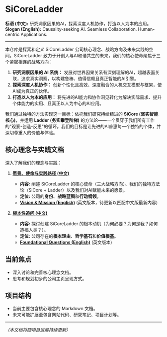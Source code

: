 # SiCoreLadder

**标语 (中文):** 研究洞察因果的AI，探索深度人机协作，打造以人为本的应用。
    **Slogan (English):** Causality-seeking AI. Seamless Collaboration. Human-centric Applications.

---

本仓库是探索和定义 SiCoreLadder 公司核心理念、战略方向及未来实践的空间。SiCoreLadder 致力于开创人与AI和谐共生的未来，我们的核心使命聚焦于三个紧密相连的战略方向：

1.  **研究洞察因果的 AI 系统：** 发展对世界因果关系有深刻理解的AI，超越表面关联，追求真实洞察，以构建鲁棒、值得信赖且真正智能的AI引擎。
2.  **探索深度人机协作：** 创新个性化且高效、深度融合的人机交互模型与框架，使AI成为真正的伙伴。
3.  **打造以人为本的应用：** 将先进的AI能力和协作洞见转化为解决实际需求、提升个体能力的实用、且真正以人为中心的AI应用。

我们通过独特的方法实现这一目标：依托我们研究持续精进的 **SiCore (坚实智能核心)**，并运用 **Ladder (务实攀登阶梯)** 的方法论——一个贯穿于我们所有工作的"观察-创造-反思"的循环。我们的目标是让先进的AI普惠每一个独特的个体，并深切尊重人的价值与体验。

## 核心理念与实践文档

深入了解我们的理念与实践：

1.  **[愿景、使命与实践路径 (中文)](./VISION_AND_MISSION_zh.md)**
    *   **内容:** 阐述 SiCoreLadder 的核心使命（三大战略方向）、我们的独特方法论（SiCore + Ladder）以及我们对AI赋能未来的愿景。
    *   **定位:** 公司的**身份**、**战略蓝图**和**行动纲领**。
    *   **[Vision & Mission (English)](./VISION_AND_MISSION.md)** (英文版本，待更新以匹配中文版最新内容)

2.  **[根本性追问 (中文)](./FOUNDATIONAL_QUESTIONS_zh.md)**
    *   **内容:** 探讨创建 SiCoreLadder 的根本动机（为何必要？为何是我？如何造福人类？）。
    *   **定位:** 公司存在的**根本理由**、**哲学基石**和**价值根基**。
    *   **[Foundational Questions (English)](./FOUNDATIONAL_QUESTIONS.md)** (英文版本)

## 当前焦点

*   深入讨论和完善核心理念文档。
*   思考和规划初步的公司主页呈现方式。

## 项目结构

*   当前主要包含核心理念的 Markdown 文档。
*   未来可能扩展至包含网站代码、研究笔记、项目计划等。

---
*（本文档将随项目进展持续更新）* 